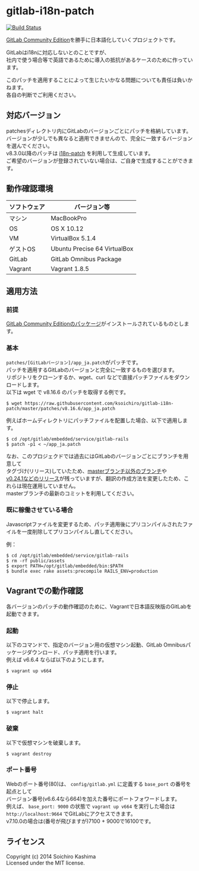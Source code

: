 gitlab-i18n-patch
=================

[![Build Status](https://travis-ci.org/ksoichiro/gitlab-i18n-patch.svg?branch=master)](https://travis-ci.org/ksoichiro/gitlab-i18n-patch)

[GitLab Community Edition](https://gitlab.com/gitlab-org/gitlab-ce)を勝手に日本語化していくプロジェクトです。

GitLabはi18nに対応しないとのことですが、  
社内で使う場合等で英語であるために導入の抵抗があるケースのために作っています。

このパッチを適用することによって生じたいかなる問題についても責任は負いかねます。  
各自の判断でご利用ください。

## 対応バージョン

patchesディレクトリ内にGitLabのバージョンごとにパッチを格納しています。  
バージョンが少しでも異なると適用できませんので、完全に一致するバージョンを選んでください。  
v8.3.0以降のパッチは [i18n-patch](https://github.com/ksoichiro/i18n-patch) を利用して生成しています。  
ご希望のバージョンが登録されていない場合は、ご自身で生成することができます。

## 動作確認環境

| ソフトウェア | バージョン等                                     |
| ------------ | ------------------------------------------------ |
| マシン       | MacBookPro                                       |
| OS           | OS X 10.12                                       |
| VM           | VirtualBox 5.1.4                                 |
| ゲストOS     | Ubuntu Precise 64 VirtualBox                     |
| GitLab       | GitLab Omnibus Package                           |
| Vagrant      | Vagrant 1.8.5                                    |

## 適用方法

### 前提

[GitLab Community Editionのパッケージ](https://about.gitlab.com/downloads/)がインストールされているものとします。  

### 基本

`patches/[GitLabバージョン]/app_ja.patch`がパッチです。  
パッチを適用するGitLabのバージョンと完全に一致するものを選びます。  
リポジトリをクローンするか、wget、curl などで直接パッチファイルをダウンロードします。  
以下は wget で v8.16.6 のパッチを取得する例です。

    $ wget https://raw.githubusercontent.com/ksoichiro/gitlab-i18n-patch/master/patches/v8.16.6/app_ja.patch

例えばホームディレクトリにパッチファイルを配置した場合、以下で適用します。

    $ cd /opt/gitlab/embedded/service/gitlab-rails
    $ patch -p1 < ~/app_ja.patch

なお、このプロジェクドでは過去にはGitLabのバージョンごとにブランチを用意して  
タグづけ(リリース)していたため、[masterブランチ以外のブランチ](https://github.com/ksoichiro/gitlab-i18n-patch/branches/all)や  
[v0.24.1などのリリース](https://github.com/ksoichiro/gitlab-i18n-patch/releases)が残っていますが、翻訳の作成方法を変更したため、これらは現在運用していません。  
masterブランチの最新のコミットを利用してください。

### 既に稼働させている場合

Javascriptファイルを変更するため、パッチ適用後にプリコンパイルされたファイルを一度削除してプリコンパイルし直してください。

例：

    $ cd /opt/gitlab/embedded/service/gitlab-rails
    $ rm -rf public/assets
    $ export PATH=/opt/gitlab/embedded/bin:$PATH
    $ bundle exec rake assets:precompile RAILS_ENV=production


## Vagrantでの動作確認

各バージョンのパッチの動作確認のために、Vagrantで日本語反映版のGitLabを起動できます。

### 起動

以下のコマンドで、指定のバージョン用の仮想マシン起動、GitLab Omnibusパッケージダウンロード、パッチ適用を行います。  
例えば v6.6.4 ならば以下のようにします。

    $ vagrant up v664

### 停止

以下で停止します。

    $ vagrant halt

### 破棄

以下で仮想マシンを破棄します。

    $ vagrant destroy

### ポート番号

Webのポート番号(80)は、 `config/gitlab.yml` に定義する `base_port` の番号を起点として  
バージョン番号(v6.6.4なら664)を加えた番号にポートフォワードします。  
例えば、 `base_port: 9000` の状態で `vagrant up v664` を実行した場合は  
`http://localhost:9664` でGitLabにアクセスできます。  
v7.10.0の場合は(番号が飛びますが)7100 + 9000で16100です。

## ライセンス

Copyright (c) 2014 Soichiro Kashima  
Licensed under the MIT license.

